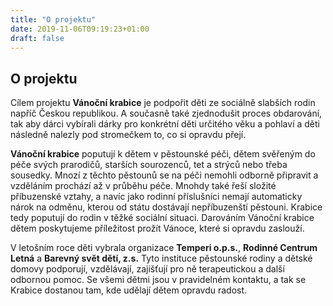 ```yaml
---
title: "O projektu"
date: 2019-11-06T09:19:23+01:00
draft: false
---
```


## O projektu

Cílem projektu **Vánoční krabice** je podpořit děti ze sociálně slabších rodin napříč Českou republikou. A současně také zjednodušit proces obdarování, tak aby dárci vybírali dárky pro konkrétní děti určitého věku a pohlaví a děti následně nalezly pod stromečkem to, co si opravdu přejí.

**Vánoční krabice** poputují k dětem v pěstounské péči, dětem svěřeným do péče svých prarodičů, starších sourozenců, tet a strýců nebo třeba sousedky. Mnozí z těchto pěstounů se na péči nemohli odborně připravit a vzděláním prochází až v průběhu péče. Mnohdy také řeší složité příbuzenské vztahy, a navíc jako rodinní příslušníci nemají automaticky nárok na odměnu, kterou od státu dostávají nepříbuzenští pěstouni. Krabice tedy poputují do rodin v těžké sociální situaci. Darováním Vánoční krabice dětem poskytujeme příležitost prožít Vánoce, které si opravdu zaslouží.

V letošním roce děti vybrala organizace **Temperi o.p.s.**, **Rodinné Centrum Letná** a **Barevný svět dětí, z.s.** Tyto instituce pěstounské rodiny a dětské domovy podporují, vzdělávají, zajišťují pro ně terapeutickou a další odbornou pomoc. Se všemi dětmi jsou v pravidelném kontaktu, a tak se Krabice dostanou tam, kde udělají dětem opravdu radost.
